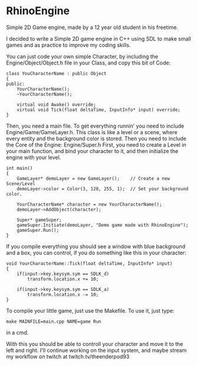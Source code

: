 # RhinoEngine
Simple 2D Game engine, made by a 12 year old student in his freetime.

I decided to write a Simple 2D game engine in C++ using SDL to make small games and as
practice to improve my coding skills. 

You can just code your own simple Character, by including the Engine/Object/Object.h file
in your Class, and copy this bit of Code:
```
class YouCharacterName : public Object
{
public:
    YourCharacterName();
    ~YourCharacterName();
  
    virtual void Awake() override;
    virtual void Tick(float deltaTime, InputInfo* input) override;
}
```
Then, you need a main file. To get everything runnin' you need to include Engine/Game/GameLayer.h.
This class is like a level or a scene, where every entity and the background color is stored.
Then you need to include the Core of the Engine: Engine/Super.h
First, you need to create a Level in your main function, and bind your character to it,
and then initialize the engine with your level.
```
int main()
{
    GameLayer* demoLayer = new GameLayer();    // Create a new Scene/Level
    demoLayer->color = Color(3, 128, 255, 1);  // Set your background color.
    
    YourCharacterName* character = new YourCharacterName();
    demoLayer->AddObject(character);
    
    Super* gameSuper;
    gameSuper.Initiate(demoLayer, "Demo game made with RhinoEngine");
    gameSuper.Run();
}
```
If you compile everything you should see a window with blue background
and a box, you can control, if you do something like this in your character:
```
void YourCharacterName::Tick(float deltaTime, InputInfo* input)
{
    if(input->key.keysym.sym == SDLK_d)
        transform.location.x += 10;
        
    if(input->key.keysym.sym == SDLK_a)
        transform.location.x -= 10;
}
```
To compile your little game, just use the Makefile.
To use it, just type: 
```
make MAINFILE=main.cpp NAME=game Run
```
in a cmd.

With this you should be able to controll your character and move it to the left and right.
I'll continue working on the input system, and maybe stream 
my workflow on twitch at twitch.tv/theenderpod93
